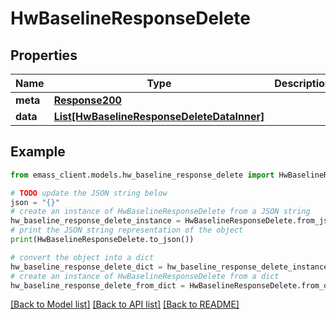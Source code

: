 # HwBaselineResponseDelete


## Properties

Name | Type | Description | Notes
------------ | ------------- | ------------- | -------------
**meta** | [**Response200**](Response200.md) |  | [optional] 
**data** | [**List[HwBaselineResponseDeleteDataInner]**](HwBaselineResponseDeleteDataInner.md) |  | [optional] 

## Example

```python
from emass_client.models.hw_baseline_response_delete import HwBaselineResponseDelete

# TODO update the JSON string below
json = "{}"
# create an instance of HwBaselineResponseDelete from a JSON string
hw_baseline_response_delete_instance = HwBaselineResponseDelete.from_json(json)
# print the JSON string representation of the object
print(HwBaselineResponseDelete.to_json())

# convert the object into a dict
hw_baseline_response_delete_dict = hw_baseline_response_delete_instance.to_dict()
# create an instance of HwBaselineResponseDelete from a dict
hw_baseline_response_delete_from_dict = HwBaselineResponseDelete.from_dict(hw_baseline_response_delete_dict)
```
[[Back to Model list]](../README.md#documentation-for-models) [[Back to API list]](../README.md#documentation-for-api-endpoints) [[Back to README]](../README.md)


